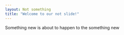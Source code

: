 ```yaml
---
layout: Not something
title: "Welcome to our not slide!"
---
```

Something new is about
to happen to the something new